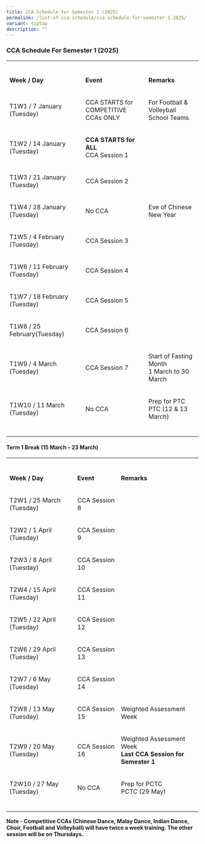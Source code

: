 ```yaml
---
title: CCA Schedule for Semester 1 (2025)
permalink: /list-of-cca-schedule/cca-schedule-for-semester-1-2025/
variant: tiptap
description: ""
---
```

<h3><strong>CCA Schedule For Semester 1 (2025)</strong></h3>
<table style="minWidth: 75px">
<colgroup>
<col>
<col>
<col>
</colgroup>
<tbody>
<tr>
<td rowspan="1" colspan="1">
<p></p>
</td>
<td rowspan="1" colspan="1">
<p></p>
</td>
<td rowspan="1" colspan="1">
<p></p>
</td>
</tr>
<tr>
<td rowspan="1" colspan="1">
<p><strong>Week / Day</strong>
</p>
</td>
<td rowspan="1" colspan="1">
<p><strong>Event</strong>
</p>
</td>
<td rowspan="1" colspan="1">
<p><strong>Remarks</strong>
</p>
</td>
</tr>
<tr>
<td rowspan="1" colspan="1">
<p>T1W1 / 7 January (Tuesday)</p>
</td>
<td rowspan="1" colspan="1">
<p>CCA STARTS for
<br>COMPETITIVE CCAs ONLY</p>
</td>
<td rowspan="1" colspan="1">
<p>For Football &amp; Volleyball
<br>School Teams</p>
</td>
</tr>
<tr>
<td rowspan="1" colspan="1">
<p>T1W2 / 14 January (Tuesday)</p>
</td>
<td rowspan="1" colspan="1">
<p><strong>CCA STARTS for ALL</strong> 
<br>CCA Session 1</p>
</td>
<td rowspan="1" colspan="1">
<p></p>
</td>
</tr>
<tr>
<td rowspan="1" colspan="1">
<p>T1W3 / 21 January (Tuesday)</p>
</td>
<td rowspan="1" colspan="1">
<p>CCA Session 2</p>
</td>
<td rowspan="1" colspan="1">
<p></p>
</td>
</tr>
<tr>
<td rowspan="1" colspan="1">
<p>T1W4 / 28 January (Tuesday)</p>
</td>
<td rowspan="1" colspan="1">
<p>No CCA</p>
</td>
<td rowspan="1" colspan="1">
<p>Eve of Chinese New Year</p>
</td>
</tr>
<tr>
<td rowspan="1" colspan="1">
<p>T1W5 / 4 February (Tuesday)</p>
</td>
<td rowspan="1" colspan="1">
<p>CCA Session 3</p>
</td>
<td rowspan="1" colspan="1">
<p></p>
</td>
</tr>
<tr>
<td rowspan="1" colspan="1">
<p>T1W6 / 11 February (Tuesday)</p>
</td>
<td rowspan="1" colspan="1">
<p>CCA Session 4</p>
</td>
<td rowspan="1" colspan="1">
<p></p>
</td>
</tr>
<tr>
<td rowspan="1" colspan="1">
<p>T1W7 / 18 February (Tuesday)</p>
</td>
<td rowspan="1" colspan="1">
<p>CCA Session 5</p>
</td>
<td rowspan="1" colspan="1">
<p></p>
</td>
</tr>
<tr>
<td rowspan="1" colspan="1">
<p>T1W8 / 25 February(Tuesday)</p>
</td>
<td rowspan="1" colspan="1">
<p>CCA Session 6</p>
</td>
<td rowspan="1" colspan="1">
<p></p>
</td>
</tr>
<tr>
<td rowspan="1" colspan="1">
<p>T1W9 / 4 March (Tuesday)</p>
</td>
<td rowspan="1" colspan="1">
<p>CCA Session 7</p>
</td>
<td rowspan="1" colspan="1">
<p>Start of Fasting Month
<br>1 March to 30 March</p>
</td>
</tr>
<tr>
<td rowspan="1" colspan="1">
<p>T1W10 / 11 March (Tuesday)</p>
</td>
<td rowspan="1" colspan="1">
<p>No CCA</p>
</td>
<td rowspan="1" colspan="1">
<p>Prep for PTC
<br>PTC (12 &amp; 13 March)</p>
</td>
</tr>
<tr>
<td rowspan="1" colspan="1">
<p></p>
</td>
<td rowspan="1" colspan="1">
<p></p>
</td>
<td rowspan="1" colspan="1">
<p></p>
</td>
</tr>
</tbody>
</table>
<h4><strong>Term 1 Break (15 March – 23 March)</strong></h4>
<table style="minWidth: 75px">
<colgroup>
<col>
<col>
<col>
</colgroup>
<tbody>
<tr>
<th rowspan="1" colspan="1">
<p></p>
</th>
<th rowspan="1" colspan="1">
<p></p>
</th>
<th rowspan="1" colspan="1">
<p></p>
</th>
</tr>
<tr>
<td rowspan="1" colspan="1">
<p><strong>Week / Day</strong>
</p>
</td>
<td rowspan="1" colspan="1">
<p><strong>Event</strong>
</p>
</td>
<td rowspan="1" colspan="1">
<p><strong>Remarks</strong>
</p>
</td>
</tr>
<tr>
<td rowspan="1" colspan="1">
<p>T2W1 / 25 March (Tuesday)</p>
</td>
<td rowspan="1" colspan="1">
<p>CCA Session 8</p>
</td>
<td rowspan="1" colspan="1">
<p></p>
</td>
</tr>
<tr>
<td rowspan="1" colspan="1">
<p>T2W2 / 1 April (Tuesday)</p>
</td>
<td rowspan="1" colspan="1">
<p>CCA Session 9</p>
</td>
<td rowspan="1" colspan="1">
<p></p>
</td>
</tr>
<tr>
<td rowspan="1" colspan="1">
<p>T2W3 / 8 April (Tuesday)</p>
</td>
<td rowspan="1" colspan="1">
<p>CCA Session 10</p>
</td>
<td rowspan="1" colspan="1">
<p></p>
</td>
</tr>
<tr>
<td rowspan="1" colspan="1">
<p>T2W4 / 15 April (Tuesday)</p>
</td>
<td rowspan="1" colspan="1">
<p>CCA Session 11</p>
</td>
<td rowspan="1" colspan="1">
<p></p>
</td>
</tr>
<tr>
<td rowspan="1" colspan="1">
<p>T2W5 / 22 April (Tuesday)</p>
</td>
<td rowspan="1" colspan="1">
<p>CCA Session 12</p>
</td>
<td rowspan="1" colspan="1">
<p></p>
</td>
</tr>
<tr>
<td rowspan="1" colspan="1">
<p>T2W6 / 29 April (Tuesday)</p>
</td>
<td rowspan="1" colspan="1">
<p>CCA Session 13</p>
</td>
<td rowspan="1" colspan="1">
<p></p>
</td>
</tr>
<tr>
<td rowspan="1" colspan="1">
<p>T2W7 / 6 May (Tuesday)</p>
</td>
<td rowspan="1" colspan="1">
<p>CCA Session 14</p>
</td>
<td rowspan="1" colspan="1">
<p></p>
</td>
</tr>
<tr>
<td rowspan="1" colspan="1">
<p>T2W8 / 13 May (Tuesday)</p>
</td>
<td rowspan="1" colspan="1">
<p>CCA Session 15</p>
</td>
<td rowspan="1" colspan="1">
<p>Weighted Assessment Week</p>
</td>
</tr>
<tr>
<td rowspan="1" colspan="1">
<p>T2W9 / 20 May (Tuesday)</p>
</td>
<td rowspan="1" colspan="1">
<p>CCA Session 16</p>
</td>
<td rowspan="1" colspan="1">
<p>Weighted Assessment Week
<br><strong>Last CCA Session for Semester 1</strong>
</p>
</td>
</tr>
<tr>
<td rowspan="1" colspan="1">
<p>T2W10 / 27 May (Tuesday)</p>
</td>
<td rowspan="1" colspan="1">
<p>No CCA</p>
</td>
<td rowspan="1" colspan="1">
<p>Prep for PCTC
<br>PCTC (29 May)</p>
</td>
</tr>
<tr>
<td rowspan="1" colspan="1">
<p></p>
</td>
<td rowspan="1" colspan="1">
<p></p>
</td>
<td rowspan="1" colspan="1">
<p></p>
</td>
</tr>
</tbody>
</table>
<p><strong>Note - Competitive CCAs (Chinese Dance, Malay Dance, Indian Dance, Choir, Football and Volleyball) will have twice a week training. The other session will be on Thursdays.</strong>
</p>